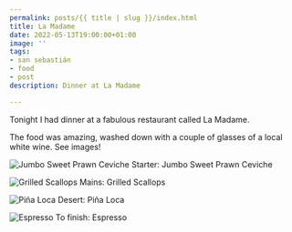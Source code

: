 ```yaml
---
permalink: posts/{{ title | slug }}/index.html
title: La Madame
date: 2022-05-13T19:00:00+01:00
image: ''
tags:
- san sebastián
- food
- post
description: Dinner at La Madame

---
```

<!-- Excerpt Start -->
Tonight I had dinner at a fabulous restaurant called La Madame.
<!-- Excerpt End -->
The food was amazing, washed down with a couple of glasses of a local white wine. See images!

![Jumbo Sweet Prawn Ceviche](/images/g-jumbo_sweet_prawn_ceviche.jpg)
Starter: Jumbo Sweet Prawn Ceviche

![Grilled Scallops](/images/g-grilled_scallops.jpg)
Mains: Grilled Scallops

![Piña Loca](/images/g-pina_loca.jpg)
Desert: Piña Loca

![Espresso](/images/g-espresso.jpg)
To finish: Espresso
